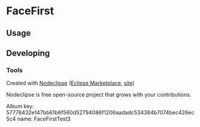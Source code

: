 

# FaceFirst


## Usage


## Developing



### Tools

Created with [Nodeclipse](https://github.com/Nodeclipse/nodeclipse-1)
 ([Eclipse Marketplace](http://marketplace.eclipse.org/content/nodeclipse), [site](http://www.nodeclipse.org))   

Nodeclipse is free open-source project that grows with your contributions.

Album key: 57776432e147bb61b6f560d52794086f1206aadadc534384b7074bec426ec5c4
name: FaceFirstTest3
